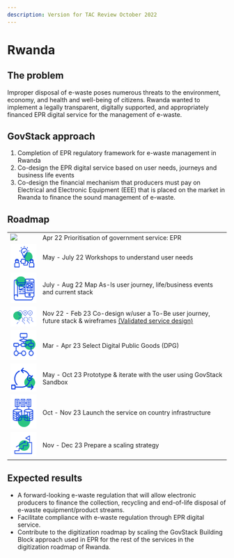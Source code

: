 ```yaml
---
description: Version for TAC Review October 2022
---
```


# Rwanda

## The problem

Improper disposal of e-waste poses numerous threats to the environment, economy, and health and well-being of citizens. Rwanda wanted to implement a legally transparent, digitally supported, and appropriately financed EPR digital service for the management of e-waste.

## GovStack approach

1. Completion of EPR regulatory framework for e-waste management in Rwanda
2. Co-design the EPR digital service based on user needs, journeys and business life events
3. Co-design the financial mechanism that producers must pay on Electrical and Electronic Equipment (EEE) that is placed on the market in Rwanda to finance the sound management of e-waste.

## Roadmap

|                                                                                   |                                                                                                                                                                                                                                                           |
| --------------------------------------------------------------------------------- | --------------------------------------------------------------------------------------------------------------------------------------------------------------------------------------------------------------------------------------------------------- |
| ![](../../../.gitbook/assets/Screenshot\_2023-03-28\_170152-removebg-preview.png) | Apr 22 Prioritisation of government service: EPR                                                                                                                                                                                                          |
| ![](<../../../.gitbook/assets/image (7).png>)                                     | May - July 22 Workshops to understand user needs                                                                                                                                                                                                          |
| ![](<../../../.gitbook/assets/image (11).png>)                                    | July - Aug 22 Map As-Is user journey, life/business events and current stack                                                                                                                                                                              |
| ![](<../../../.gitbook/assets/image (16).png>)                                    | Nov 22 - Feb 23 Co-design w/user a To-Be user journey, future stack & wireframes [(Validated service design)](https://docs.google.com/presentation/d/1ccGtd9eAQPtPZtgwCcCg3uk8lwbhHfEJ/edit?usp=sharing\&ouid=107531587157017296326\&rtpof=true\&sd=true) |
| ![](<../../../.gitbook/assets/image (8).png>)                                     | Mar - Apr 23 Select Digital Public Goods (DPG)                                                                                                                                                                                                            |
| ![](<../../../.gitbook/assets/image (9).png>)                                     | May - Oct 23 Prototype & iterate with the user using GovStack Sandbox                                                                                                                                                                                     |
| ![](<../../../.gitbook/assets/image (14).png>)                                    | Oct - Nov 23 Launch the service on country infrastructure                                                                                                                                                                                                 |
| ![](<../../../.gitbook/assets/image (13).png>)                                    | Nov - Dec 23 Prepare a scaling strategy                                                                                                                                                                                                                   |

## Expected results

* A forward-looking e-waste regulation that will allow electronic producers to finance the collection, recycling and end-of-life disposal of e-waste equipment/product streams.&#x20;
* Facilitate compliance with e-waste regulation through EPR digital service.&#x20;
* Contribute to the digitization roadmap by scaling the GovStack Building Block approach used in EPR for the rest of the services in the digitization roadmap of Rwanda.
